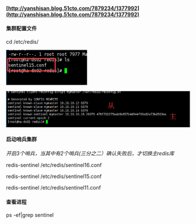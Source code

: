 #### [http://yanshisan.blog.51cto.com/7879234/1377992](http://yanshisan.blog.51cto.com/7879234/1377992)

#### 集群配置文件

cd /etc/redis/

![](/assets/sentinal.png)

![](/assets/sentinel2.png)

#### 启动哨兵集群

_开启3个哨兵，当其中有2个哨兵\(三分之二）确认失败后，才切换主redis库_

redis-sentinel /etc/redis/sentinel16.conf

redis-sentinel /etc/redis/sentinel15.conf

redis-sentinel /etc/redis/sentinel11.conf

#### 查看进程

ps -ef\|grep sentinel

